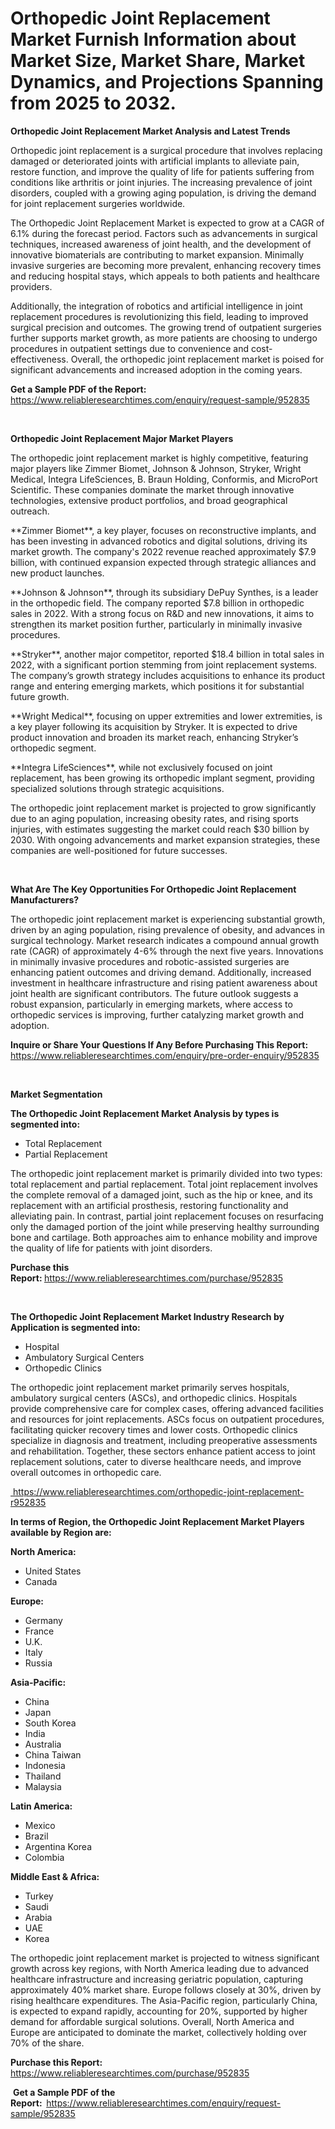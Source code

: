 <p><h1>Orthopedic Joint Replacement Market Furnish Information about Market Size, Market Share, Market Dynamics, and Projections Spanning from 2025 to 2032.</h1></p><p><strong>Orthopedic Joint Replacement Market Analysis and Latest Trends</strong></p>
<p><p>Orthopedic joint replacement is a surgical procedure that involves replacing damaged or deteriorated joints with artificial implants to alleviate pain, restore function, and improve the quality of life for patients suffering from conditions like arthritis or joint injuries. The increasing prevalence of joint disorders, coupled with a growing aging population, is driving the demand for joint replacement surgeries worldwide.</p><p>The Orthopedic Joint Replacement Market is expected to grow at a CAGR of 6.1% during the forecast period. Factors such as advancements in surgical techniques, increased awareness of joint health, and the development of innovative biomaterials are contributing to market expansion. Minimally invasive surgeries are becoming more prevalent, enhancing recovery times and reducing hospital stays, which appeals to both patients and healthcare providers.</p><p>Additionally, the integration of robotics and artificial intelligence in joint replacement procedures is revolutionizing this field, leading to improved surgical precision and outcomes. The growing trend of outpatient surgeries further supports market growth, as more patients are choosing to undergo procedures in outpatient settings due to convenience and cost-effectiveness. Overall, the orthopedic joint replacement market is poised for significant advancements and increased adoption in the coming years.</p></p>
<p><strong>Get a Sample PDF of the Report:&nbsp;</strong> <a href="https://www.reliableresearchtimes.com/enquiry/request-sample/952835?utm_campaign=2009&utm_medium=2&utm_source=Github&utm_content=ia&utm_term=17042025&utm_id=orthopedic-joint-replacement">https://www.reliableresearchtimes.com/enquiry/request-sample/952835</a></p>
<p>&nbsp;</p>
<p><strong>Orthopedic Joint Replacement Major Market Players</strong></p>
<p><p>The orthopedic joint replacement market is highly competitive, featuring major players like Zimmer Biomet, Johnson & Johnson, Stryker, Wright Medical, Integra LifeSciences, B. Braun Holding, Conformis, and MicroPort Scientific. These companies dominate the market through innovative technologies, extensive product portfolios, and broad geographical outreach.</p><p>**Zimmer Biomet**, a key player, focuses on reconstructive implants, and has been investing in advanced robotics and digital solutions, driving its market growth. The company's 2022 revenue reached approximately $7.9 billion, with continued expansion expected through strategic alliances and new product launches.</p><p>**Johnson & Johnson**, through its subsidiary DePuy Synthes, is a leader in the orthopedic field. The company reported $7.8 billion in orthopedic sales in 2022. With a strong focus on R&D and new innovations, it aims to strengthen its market position further, particularly in minimally invasive procedures.</p><p>**Stryker**, another major competitor, reported $18.4 billion in total sales in 2022, with a significant portion stemming from joint replacement systems. The company’s growth strategy includes acquisitions to enhance its product range and entering emerging markets, which positions it for substantial future growth.</p><p>**Wright Medical**, focusing on upper extremities and lower extremities, is a key player following its acquisition by Stryker. It is expected to drive product innovation and broaden its market reach, enhancing Stryker’s orthopedic segment.</p><p>**Integra LifeSciences**, while not exclusively focused on joint replacement, has been growing its orthopedic implant segment, providing specialized solutions through strategic acquisitions.</p><p>The orthopedic joint replacement market is projected to grow significantly due to an aging population, increasing obesity rates, and rising sports injuries, with estimates suggesting the market could reach $30 billion by 2030. With ongoing advancements and market expansion strategies, these companies are well-positioned for future successes.</p></p>
<p>&nbsp;</p>
<p><strong>What Are The Key Opportunities For Orthopedic Joint Replacement Manufacturers?</strong></p>
<p><p>The orthopedic joint replacement market is experiencing substantial growth, driven by an aging population, rising prevalence of obesity, and advances in surgical technology. Market research indicates a compound annual growth rate (CAGR) of approximately 4-6% through the next five years. Innovations in minimally invasive procedures and robotic-assisted surgeries are enhancing patient outcomes and driving demand. Additionally, increased investment in healthcare infrastructure and rising patient awareness about joint health are significant contributors. The future outlook suggests a robust expansion, particularly in emerging markets, where access to orthopedic services is improving, further catalyzing market growth and adoption.</p></p>
<p><strong>Inquire or Share Your Questions If Any Before Purchasing This Report:</strong> <a href="https://www.reliableresearchtimes.com/enquiry/pre-order-enquiry/952835?utm_campaign=2009&utm_medium=2&utm_source=Github&utm_content=ia&utm_term=17042025&utm_id=orthopedic-joint-replacement">https://www.reliableresearchtimes.com/enquiry/pre-order-enquiry/952835</a></p>
<p>&nbsp;</p>
<p><strong>Market Segmentation</strong></p>
<p><strong>The Orthopedic Joint Replacement Market Analysis by types is segmented into:</strong></p>
<p><ul><li>Total Replacement</li><li>Partial Replacement</li></ul></p>
<p><p>The orthopedic joint replacement market is primarily divided into two types: total replacement and partial replacement. Total joint replacement involves the complete removal of a damaged joint, such as the hip or knee, and its replacement with an artificial prosthesis, restoring functionality and alleviating pain. In contrast, partial joint replacement focuses on resurfacing only the damaged portion of the joint while preserving healthy surrounding bone and cartilage. Both approaches aim to enhance mobility and improve the quality of life for patients with joint disorders.</p></p>
<p><strong>Purchase this Report:&nbsp;</strong><a href="https://www.reliableresearchtimes.com/purchase/952835?utm_campaign=2009&utm_medium=2&utm_source=Github&utm_content=ia&utm_term=17042025&utm_id=orthopedic-joint-replacement">https://www.reliableresearchtimes.com/purchase/952835</a></p>
<p>&nbsp;</p>
<p><strong>The Orthopedic Joint Replacement Market Industry Research by Application is segmented into:</strong></p>
<p><ul><li>Hospital</li><li>Ambulatory Surgical Centers</li><li>Orthopedic Clinics</li></ul></p>
<p><p>The orthopedic joint replacement market primarily serves hospitals, ambulatory surgical centers (ASCs), and orthopedic clinics. Hospitals provide comprehensive care for complex cases, offering advanced facilities and resources for joint replacements. ASCs focus on outpatient procedures, facilitating quicker recovery times and lower costs. Orthopedic clinics specialize in diagnosis and treatment, including preoperative assessments and rehabilitation. Together, these sectors enhance patient access to joint replacement solutions, cater to diverse healthcare needs, and improve overall outcomes in orthopedic care.</p></p>
<p><a href="https://www.reliableresearchtimes.com/orthopedic-joint-replacement-r952835?utm_campaign=2009&utm_medium=2&utm_source=Github&utm_content=ia&utm_term=17042025&utm_id=orthopedic-joint-replacement">&nbsp;https://www.reliableresearchtimes.com/orthopedic-joint-replacement-r952835</a></p>
<p><strong>In terms of Region, the Orthopedic Joint Replacement Market Players available by Region are:</strong></p>
<p>
    <p> <strong> North America: </strong>
        <ul>
            <li>United States</li>
            <li>Canada</li>
        </ul>
        </p> 
    <p> <strong> Europe: </strong>
        <ul>
            <li>Germany</li>
            <li>France</li>
            <li>U.K.</li>
            <li>Italy</li>
            <li>Russia</li>
        </ul>
        </p> 
    <p> <strong> Asia-Pacific: </strong>
        <ul>
            <li>China</li>
            <li>Japan</li>
            <li>South Korea</li>
            <li>India</li>
            <li>Australia</li>
            <li>China Taiwan</li>
            <li>Indonesia</li>
            <li>Thailand</li>
            <li>Malaysia</li>
        </ul>
        </p> 
    <p> <strong> Latin America: </strong>
        <ul>
            <li>Mexico</li>
            <li>Brazil</li>
            <li>Argentina Korea</li>
            <li>Colombia</li>
        </ul>
        </p> 
    <p> <strong> Middle East & Africa: </strong>
        <ul>
            <li>Turkey</li>
            <li>Saudi</li>
            <li>Arabia</li>
            <li>UAE</li>
            <li>Korea</li>
        </ul>
    </p>
    </p>
<p><p>The orthopedic joint replacement market is projected to witness significant growth across key regions, with North America leading due to advanced healthcare infrastructure and increasing geriatric population, capturing approximately 40% market share. Europe follows closely at 30%, driven by rising healthcare expenditures. The Asia-Pacific region, particularly China, is expected to expand rapidly, accounting for 20%, supported by higher demand for affordable surgical solutions. Overall, North America and Europe are anticipated to dominate the market, collectively holding over 70% of the share.</p></p>
<p><strong>Purchase this Report: </strong><a href="https://www.reliableresearchtimes.com/purchase/952835?utm_campaign=2009&utm_medium=2&utm_source=Github&utm_content=ia&utm_term=17042025&utm_id=orthopedic-joint-replacement">https://www.reliableresearchtimes.com/purchase/952835</a></p>
<p>&nbsp;<strong>Get a Sample PDF of the Report:&nbsp;&nbsp;</strong><a href="https://www.reliableresearchtimes.com/enquiry/request-sample/952835?utm_campaign=2009&utm_medium=2&utm_source=Github&utm_content=ia&utm_term=17042025&utm_id=orthopedic-joint-replacement">https://www.reliableresearchtimes.com/enquiry/request-sample/952835</a></p>
<p><strong></strong></p>
<p><p></p><p></p><p></p></p>